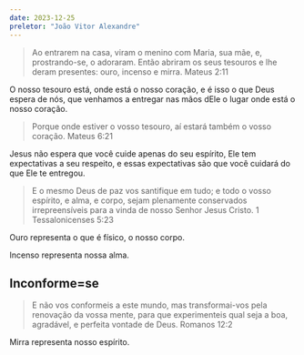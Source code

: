 ```yaml
---
date: 2023-12-25
preletor: "João Vitor Alexandre"
---
```


> Ao entrarem na casa, viram o menino com Maria, sua mãe, e, prostrando-se, o adoraram. Então abriram os seus tesouros e lhe deram presentes: ouro, incenso e mirra.
> Mateus 2:11

O nosso tesouro está, onde está o nosso coração, e é isso o que Deus espera de nós, que venhamos a entregar nas mãos dEle o lugar onde está o nosso coração.

> Porque onde estiver o vosso tesouro, aí estará também o vosso coração.
> Mateus 6:21

Jesus não espera que você cuide apenas do seu espírito, Ele tem expectativas a seu respeito, e essas expectativas são que você cuidará do que Ele te entregou.

> E o mesmo Deus de paz vos santifique em tudo; e todo o vosso espírito, e alma, e corpo, sejam plenamente conservados irrepreensíveis para a vinda de nosso Senhor Jesus Cristo.
> 1 Tessalonicenses 5:23

Ouro representa o que é físico, o nosso corpo.

Incenso representa nossa alma.

## Inconforme=se
> E não vos conformeis a este mundo, mas transformai-vos pela renovação da vossa mente, para que experimenteis qual seja a boa, agradável, e perfeita vontade de Deus. 
> Romanos 12:2

Mirra representa nosso espírito.
